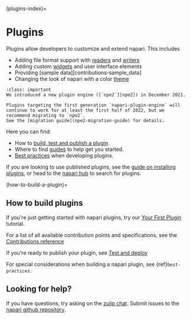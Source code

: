(plugins-index)=
# Plugins

Plugins allow developers to customize and extend napari.  This includes

- Adding file format support with [readers](contributions-readers) and [writers](contributions-writers)
- Adding custom [widgets](contributions-widgets) and user interface elements
- Providing [sample data][contributions-sample_data]
- Changing the look of napari with a color [theme](contributions-themes)

```{admonition} Introducing npe2
:class: important
We introduced a new plugin engine ([`npe2`][npe2]) in December 2021.

Plugins targeting the first generation `napari-plugin-engine` will
continue to work for at least the first half of 2022, but we
recommend migrating to `npe2`.
See the [migration guide](npe2-migration-guide) for details.
```

Here you can find:

- How to [build, test and publish a plugin](how-to-build-a-plugin).
- Where to find [guides](./guides) to help get you started.
- [Best practices](best-practices) when developing plugins.

If you are looking to use published plugins, see the [guide on installing
plugins](find-and-install-plugins), or head to the [napari hub][napari_hub] to
search for plugins.


(how-to-build-a-plugin)=

## How to build plugins

If you're just getting started with napari plugins, try our
[Your First Plugin](./first_plugin) tutorial.

For a list of all available contribution points and specifications,
see the [Contributions reference](./contributions)

If you're ready to publish your plugin, see [Test and deploy](./test_deploy)

For special considerations when building a napari plugin, see
{ref}`best-practices`.

## Looking for help?

If you have questions, try asking on the [zulip chat][napari_zulip].
Submit issues to the [napari github repository][napari_issues].

[npe1]: https://github.com/napari/napari-plugin-engine
[npe2]: https://github.com/napari/npe2
[napari_issues]: https://github.com/napari/napari/issues/new/choose
[napari_zulip]: https://napari.zulipchat.com/
[napari_hub]: https://napari-hub.org
